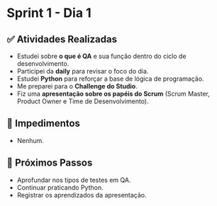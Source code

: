 # Sprint 1 - Dia 1

## ✅ Atividades Realizadas
- Estudei sobre **o que é QA** e sua função dentro do ciclo de desenvolvimento.
- Participei da **daily** para revisar o foco do dia.
- Estudei **Python** para reforçar a base de lógica de programação.
- Me preparei para o **Challenge do Studio**.
- Fiz uma **apresentação sobre os papéis do Scrum** (Scrum Master, Product Owner e Time de Desenvolvimento).

## 🚧 Impedimentos
- Nenhum.

## 🎯 Próximos Passos
- Aprofundar nos tipos de testes em QA.
- Continuar praticando Python.
- Registrar os aprendizados da apresentação.
